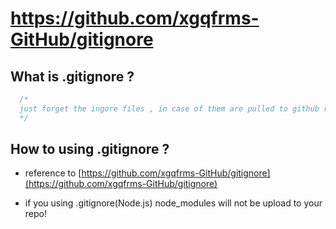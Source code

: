 # https://github.com/xgqfrms-GitHub/gitignore

## What is .gitignore ?

```javascript
  /* 
  just forget the ingore files , in case of them are pulled to github repo!
  */
```
## How to using .gitignore ?

* reference to [https://github.com/xgqfrms-GitHub/gitignore](https://github.com/xgqfrms-GitHub/gitignore)

* if you using  .gitignore(Node.js) node_modules will not be upload to your repo! 
